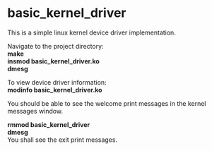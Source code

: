 # basic_kernel_driver
This is a simple linux kernel device driver implementation.

Navigate to the project directory:\
**make**\
**insmod basic_kernel_driver.ko**\
**dmesg**

To view device driver information:\
**modinfo basic_kernel_driver.ko**

You should be able to see the welcome print messages in the kernel messages window.

**rmmod basic_kernel_driver**\
**dmesg**\
You shall see the exit print messages.
